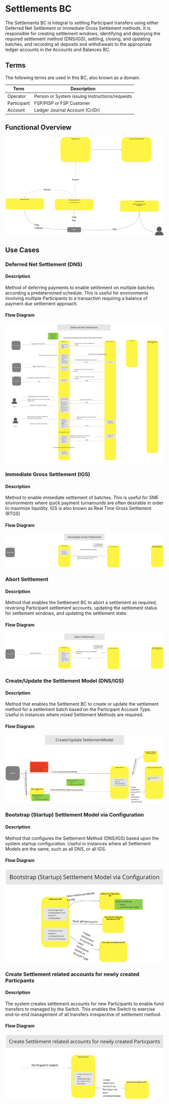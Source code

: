 # Settlements BC

The Settlements BC is integral to settling Participant transfers using either Deferred Net Settlement or Immediate Gross Settlement methods. It is responsible for creating settlement windows, identifying and deploying the required settlement method (DNS/IGS), settling, closing, and updating batches, and recording all deposits and withdrawals to the appropriate ledger accounts in the Accounts and Balances BC.

## Terms

The following terms are used in this BC, also known as a domain.

| Term     | Description  |
| -------- | ------------ |
| Operator | Person or System issuing instructions/requests |
| Participant | FSP/PISP or FSP Customer |
| Account | Ledger Journal Account (Cr/Dr) |

## Functional Overview

![Use Case - Functional Overview](./assets/settleFunctionalOverview_20210826.png)
>

## Use Cases

### Deferred Net Settlement (DNS)

#### Description
Method of deferring payments to enable settlement on multiple batches according a predetermined schedule.  This is useful for environments involving multiple Participants to a transaction requiring a balance of payment due settlement approach.

#### Flow Diagram

![Use Case - Deferred Net Settlement (DNS)](./assets/settleDeferredNet_20210827.png)
>

### Immediate Gross Settlement (IGS)

#### Description
Method to enable immediate settlement of batches.  This is useful for SME environments where quick payment turnarounds are often desirable in order to maximize liquidity.  IGS is also known as Real Time Gross Settlement (RTGS)

#### Flow Diagram

![Use Case - Immediate Gross Settlement (IGS)](./assets/settleImediateGross_20210827.png)
>

### Abort Settlement

#### Description
Method that enables the Settlement BC to abort a settlement as required, reversing Participant settlement accounts, updating the settlement status for settlement windows, and updating the settlement state.

#### Flow Diagram

![Use Case - Abort Settlement](./assets/settleAbortSettle_20210827.png)
>

### Create/Update the Settlement Model (DNS/IGS)

#### Description
Method that enables the Settlement BC to create or update the settlement method for a settlement batch based on the Participant Account Type.  Useful in instances where mixed Settlement Methods are required.

#### Flow Diagram

![Use Case - Create/Update the Settlement Model (DNS/IGS)](./assets/settleCreateUpdateModel_20210827.png)
>

### Bootstrap (Startup) Settlement Model via Configuration

#### Description
Method that configures the Settlement Method (DNS/IGS) based upon the system startup configuration.  Useful in instances where all Settlement Models are the same, such as all DNS, or all IGS.

#### Flow Diagram

![Use Case - Bootstrap (Startup) Settlement Model via Configuration](./assets/settleBootSettleModel_20210827.png)
>

### Create Settlement related accounts for newly created Particpants

#### Description
The system creates settlement accounts for new Participants to enable fund transfers to managed by the Switch.  This enables the Switch to exercise end-to-end management of all transfers irrespective of settlement method.

#### Flow Diagram

![Use Case - Create Settlement related accounts for newly created Particpants](./assets/settleCreateSettleAccountsNewPart_20210827.png)
>

<!-- Footnotes themselves at the bottom. -->
<!-- ## Notes -->

[^1]: Common Interfaces: [Mojaloop Common Interface List](../../commonInterfaces.md)

